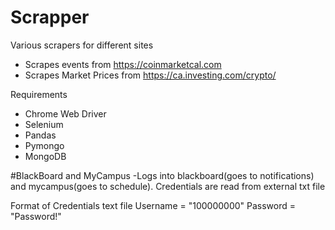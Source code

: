 # Scrapper
Various scrapers for different sites

- Scrapes events from https://coinmarketcal.com
- Scrapes Market Prices from https://ca.investing.com/crypto/ 

Requirements
- Chrome Web Driver
- Selenium
- Pandas
- Pymongo
- MongoDB

#BlackBoard and MyCampus
-Logs into blackboard(goes to notifications) and mycampus(goes to schedule). Credentials are read from external txt file

Format of Credentials text file
Username = "100000000"
Password = "Password!"
